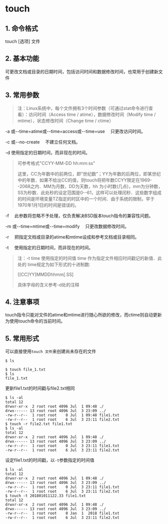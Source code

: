 # touch

## 1. 命令格式

touch [选项] 文件

## 2. 基本功能

可更改文档或目录的日期时间，包括访问时间和数据修改时间，也常用于创建新文件

## 3. 常用参数

> 注：Linux系统中，每个文件拥有3个时间参数（可通过stat命令进行查看）：访问时间（Access time / atime），数据修改时间（Modify time / mtime），状态修改时间（Change time / ctime）

-a   或--time=atime或--time=access或--time=use 　只更改访问时间。

-c   或--no-create 　不建立任何文档。

-d   使用指定的日期时间，而非现在的时间。

> 可参考格式"CCYY-MM-DD hh:mm:ss"
>
> 这里，CC为年数中的前两位，即”世纪数”；YY为年数的后两位，即某世纪中的年数．如果不给出CC的值，则touch将把年数CCYY限定在1969--2068之内．MM为月数，DD为天数，hh 为小时数(几点)，mm为分钟数，SS为秒数．此处秒的设定范围是0--61，这样可以处理闰秒．这些数字组成的时间是环境变量TZ指定的时区中的一个时间．由于系统的限制，早于1970年1月1日的时间是错误的。

-f 　此参数将忽略不予处理，仅负责解决BSD版本touch指令的兼容性问题。

-m   或--time=mtime或--time=modify 　只更改数据修改时间。

-r 　把指定文档或目录的atime和mtime设成和参考文档或目录相同。

-t 　使用指定的日期时间，而非现在的时间。

> 注：-t  time 使用指定的时间值 time 作为指定文件相应时间戳记的新值．此处的 time规定为如下形式的十进制数:
>
> [[CC]YY]MMDDhhmm[.SS]
>
> 具体字母的含义参考-d处的注释

## 4. 注意事项

touch指令只能对文件的atime和mtime进行随心所欲的修改，而ctime则自动更新为使用touch命令的当前时间。

## 5. 常用形式

可以直接使用`touch 文件`来创建尚未存在的文件

```console
$ ls

$ touch file_1.txt
$ ls
file_1.txt
```

更新file1.txt的时间戳与file2.txt相同

```console
$ ls -al
total 12
drwxr-xr-x  2 root root 4096 Jul  1 09:48 ./
drwx------ 13 root root 4096 Jul  3 23:09 ../
-rw-r--r--  1 root root    0 Jul  1 09:48 file1.txt
-rw-r--r--  1 root root    6 Jul  3 23:11 file2.txt
$ touch -r file2.txt file1.txt
$ ls -al
total 12
drwxr-xr-x  2 root root 4096 Jul  1 09:48 ./
drwx------ 13 root root 4096 Jul  3 23:09 ../
-rw-r--r--  1 root root    0 Jul  3 23:11 file1.txt
-rw-r--r--  1 root root    6 Jul  3 23:11 file2.txt
```

设定file1.txt的时间戳，以`-t`参数指定的时间值

```console
$ ls -al
total 12
drwxr-xr-x  2 root root 4096 Jul  1 09:48 ./
drwx------ 13 root root 4096 Jul  3 23:09 ../
-rw-r--r--  1 root root    0 Jul  3 23:11 file1.txt
-rw-r--r--  1 root root    6 Jul  3 23:11 file2.txt
$ touch -t 201801011122.33 file1.txt
total 12
drwxr-xr-x  2 root root 4096 Jul  1 09:48 ./
drwx------ 13 root root 4096 Jul  3 23:09 ../
-rw-r--r--  1 root root    0 Jan  1  2018 file1.txt
-rw-r--r--  1 root root    6 Jul  3 23:11 file2.txt
```
